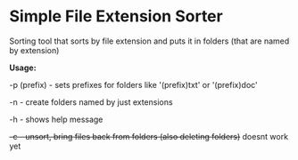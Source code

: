 # Simple File Extension Sorter
<p>Sorting tool that sorts by file extension and puts it in folders (that are named by extension)</p>
<b>Usage:</b>
<p>-p (prefix) - sets prefixes for folders like '(prefix)txt' or '(prefix)doc'</p>
<p>-n - create folders named by just extensions</p>
<p>-h - shows help message</p>
<p><del>-c - unsort, bring files back from folders (also deleting folders)</del> doesnt work yet</p>